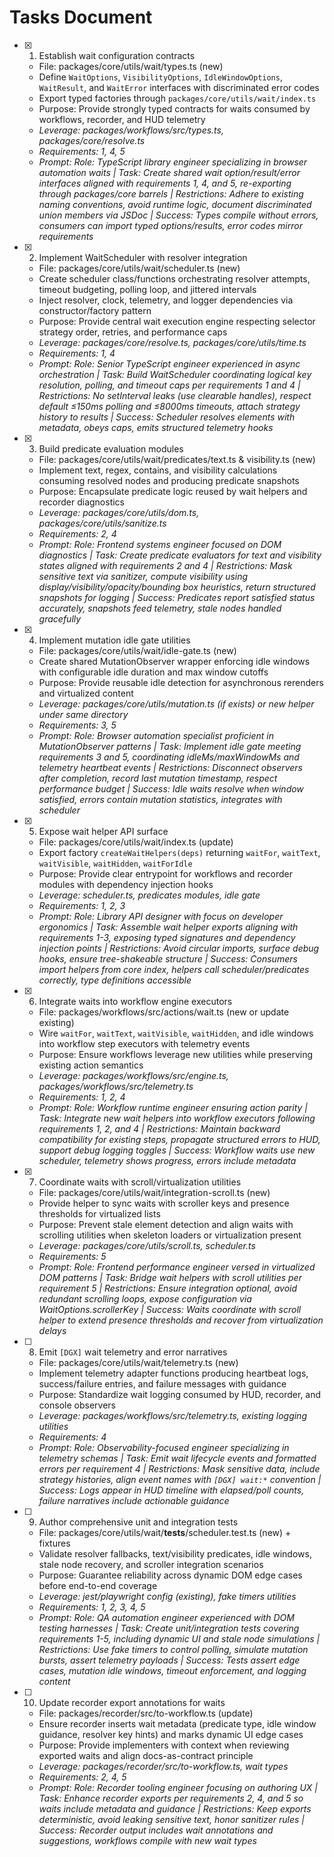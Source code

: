 # Tasks Document

- [x] 1. Establish wait configuration contracts
  - File: packages/core/utils/wait/types.ts (new)
  - Define `WaitOptions`, `VisibilityOptions`, `IdleWindowOptions`, `WaitResult`, and `WaitError` interfaces with discriminated error codes
  - Export typed factories through `packages/core/utils/wait/index.ts`
  - Purpose: Provide strongly typed contracts for waits consumed by workflows, recorder, and HUD telemetry
  - _Leverage: packages/workflows/src/types.ts, packages/core/resolve.ts_
  - _Requirements: 1, 4, 5_
  - _Prompt: Role: TypeScript library engineer specializing in browser automation waits | Task: Create shared wait option/result/error interfaces aligned with requirements 1, 4, and 5, re-exporting through packages/core barrels | Restrictions: Adhere to existing naming conventions, avoid runtime logic, document discriminated union members via JSDoc | Success: Types compile without errors, consumers can import typed options/results, error codes mirror requirements_

- [x] 2. Implement WaitScheduler with resolver integration
  - File: packages/core/utils/wait/scheduler.ts (new)
  - Create scheduler class/functions orchestrating resolver attempts, timeout budgeting, polling loop, and jittered intervals
  - Inject resolver, clock, telemetry, and logger dependencies via constructor/factory pattern
  - Purpose: Provide central wait execution engine respecting selector strategy order, retries, and performance caps
  - _Leverage: packages/core/resolve.ts, packages/core/utils/time.ts_
  - _Requirements: 1, 4_
  - _Prompt: Role: Senior TypeScript engineer experienced in async orchestration | Task: Build WaitScheduler coordinating logical key resolution, polling, and timeout caps per requirements 1 and 4 | Restrictions: No setInterval leaks (use clearable handles), respect default ≤150ms polling and ≤8000ms timeouts, attach strategy history to results | Success: Scheduler resolves elements with metadata, obeys caps, emits structured telemetry hooks_

- [x] 3. Build predicate evaluation modules
  - File: packages/core/utils/wait/predicates/text.ts & visibility.ts (new)
  - Implement text, regex, contains, and visibility calculations consuming resolved nodes and producing predicate snapshots
  - Purpose: Encapsulate predicate logic reused by wait helpers and recorder diagnostics
  - _Leverage: packages/core/utils/dom.ts, packages/core/utils/sanitize.ts_
  - _Requirements: 2, 4_
  - _Prompt: Role: Frontend systems engineer focused on DOM diagnostics | Task: Create predicate evaluators for text and visibility states aligned with requirements 2 and 4 | Restrictions: Mask sensitive text via sanitizer, compute visibility using display/visibility/opacity/bounding box heuristics, return structured snapshots for logging | Success: Predicates report satisfied status accurately, snapshots feed telemetry, stale nodes handled gracefully_

- [x] 4. Implement mutation idle gate utilities
  - File: packages/core/utils/wait/idle-gate.ts (new)
  - Create shared MutationObserver wrapper enforcing idle windows with configurable idle duration and max window cutoffs
  - Purpose: Provide reusable idle detection for asynchronous rerenders and virtualized content
  - _Leverage: packages/core/utils/mutation.ts (if exists) or new helper under same directory_
  - _Requirements: 3, 5_
  - _Prompt: Role: Browser automation specialist proficient in MutationObserver patterns | Task: Implement idle gate meeting requirements 3 and 5, coordinating idleMs/maxWindowMs and telemetry heartbeat events | Restrictions: Disconnect observers after completion, record last mutation timestamp, respect performance budget | Success: Idle waits resolve when window satisfied, errors contain mutation statistics, integrates with scheduler_

- [x] 5. Expose wait helper API surface
  - File: packages/core/utils/wait/index.ts (update)
  - Export factory `createWaitHelpers(deps)` returning `waitFor`, `waitText`, `waitVisible`, `waitHidden`, `waitForIdle`
  - Purpose: Provide clear entrypoint for workflows and recorder modules with dependency injection hooks
  - _Leverage: scheduler.ts, predicates modules, idle gate_
  - _Requirements: 1, 2, 3_
  - _Prompt: Role: Library API designer with focus on developer ergonomics | Task: Assemble wait helper exports aligning with requirements 1-3, exposing typed signatures and dependency injection points | Restrictions: Avoid circular imports, surface debug hooks, ensure tree-shakeable structure | Success: Consumers import helpers from core index, helpers call scheduler/predicates correctly, type definitions accessible_

- [x] 6. Integrate waits into workflow engine executors
  - File: packages/workflows/src/actions/wait.ts (new or update existing)
  - Wire `waitFor`, `waitText`, `waitVisible`, `waitHidden`, and idle windows into workflow step executors with telemetry events
  - Purpose: Ensure workflows leverage new utilities while preserving existing action semantics
  - _Leverage: packages/workflows/src/engine.ts, packages/workflows/src/telemetry.ts_
  - _Requirements: 1, 2, 4_
  - _Prompt: Role: Workflow runtime engineer ensuring action parity | Task: Integrate new wait helpers into workflow executors following requirements 1, 2, and 4 | Restrictions: Maintain backward compatibility for existing steps, propagate structured errors to HUD, support debug logging toggles | Success: Workflow waits use new scheduler, telemetry shows progress, errors include metadata_

- [x] 7. Coordinate waits with scroll/virtualization utilities
  - File: packages/core/utils/wait/integration-scroll.ts (new)
  - Provide helper to sync waits with scroller keys and presence thresholds for virtualized lists
  - Purpose: Prevent stale element detection and align waits with scrolling utilities when skeleton loaders or virtualization present
  - _Leverage: packages/core/utils/scroll.ts, scheduler.ts_
  - _Requirements: 5_
  - _Prompt: Role: Frontend performance engineer versed in virtualized DOM patterns | Task: Bridge wait helpers with scroll utilities per requirement 5 | Restrictions: Ensure integration optional, avoid redundant scrolling loops, expose configuration via WaitOptions.scrollerKey | Success: Waits coordinate with scroll helper to extend presence thresholds and recover from virtualization delays_

- [ ] 8. Emit `[DGX]` wait telemetry and error narratives
  - File: packages/core/utils/wait/telemetry.ts (new)
  - Implement telemetry adapter functions producing heartbeat logs, success/failure entries, and failure messages with guidance
  - Purpose: Standardize wait logging consumed by HUD, recorder, and console observers
  - _Leverage: packages/workflows/src/telemetry.ts, existing logging utilities_
  - _Requirements: 4_
  - _Prompt: Role: Observability-focused engineer specializing in telemetry schemas | Task: Emit wait lifecycle events and formatted errors per requirement 4 | Restrictions: Mask sensitive data, include strategy histories, align event names with `[DGX] wait:*` convention | Success: Logs appear in HUD timeline with elapsed/poll counts, failure narratives include actionable guidance_

- [ ] 9. Author comprehensive unit and integration tests
  - File: packages/core/utils/wait/__tests__/scheduler.test.ts (new) + fixtures
  - Validate resolver fallbacks, text/visibility predicates, idle windows, stale node recovery, and scroller integration scenarios
  - Purpose: Guarantee reliability across dynamic DOM edge cases before end-to-end coverage
  - _Leverage: jest/playwright config (existing), fake timers utilities_
  - _Requirements: 1, 2, 3, 4, 5_
  - _Prompt: Role: QA automation engineer experienced with DOM testing harnesses | Task: Create unit/integration tests covering requirements 1-5, including dynamic UI and stale node simulations | Restrictions: Use fake timers to control polling, simulate mutation bursts, assert telemetry payloads | Success: Tests assert edge cases, mutation idle windows, timeout enforcement, and logging content_

- [ ] 10. Update recorder export annotations for waits
  - File: packages/recorder/src/to-workflow.ts (update)
  - Ensure recorder inserts wait metadata (predicate type, idle window guidance, resolver key hints) and marks dynamic UI edge cases
  - Purpose: Provide implementers with context when reviewing exported waits and align docs-as-contract principle
  - _Leverage: packages/recorder/src/to-workflow.ts, wait types_
  - _Requirements: 2, 4, 5_
  - _Prompt: Role: Recorder tooling engineer focusing on authoring UX | Task: Enhance recorder exports per requirements 2, 4, and 5 so waits include metadata and guidance | Restrictions: Keep exports deterministic, avoid leaking sensitive text, honor sanitizer rules | Success: Recorder output includes wait annotations and suggestions, workflows compile with new wait types_
